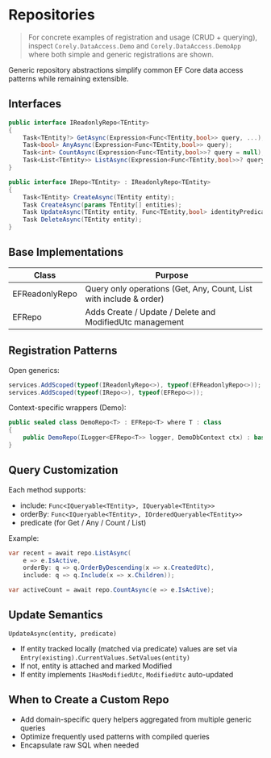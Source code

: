 # Repositories

> For concrete examples of registration and usage (CRUD + querying), inspect `Corely.DataAccess.Demo` and `Corely.DataAccess.DemoApp` where both simple and generic registrations are shown.

Generic repository abstractions simplify common EF Core data access patterns while remaining extensible.

## Interfaces
```csharp
public interface IReadonlyRepo<TEntity>
{
    Task<TEntity?> GetAsync(Expression<Func<TEntity,bool>> query, ...);
    Task<bool> AnyAsync(Expression<Func<TEntity,bool>> query);
    Task<int> CountAsync(Expression<Func<TEntity,bool>>? query = null);
    Task<List<TEntity>> ListAsync(Expression<Func<TEntity,bool>>? query = null, ...);
}

public interface IRepo<TEntity> : IReadonlyRepo<TEntity>
{
    Task<TEntity> CreateAsync(TEntity entity);
    Task CreateAsync(params TEntity[] entities);
    Task UpdateAsync(TEntity entity, Func<TEntity,bool> identityPredicate);
    Task DeleteAsync(TEntity entity);
}
```

## Base Implementations
| Class | Purpose |
|-------|---------|
| EFReadonlyRepo<TEntity> | Query only operations (Get, Any, Count, List with include & order) |
| EFRepo<TEntity> | Adds Create / Update / Delete and ModifiedUtc management |

## Registration Patterns
Open generics:
```csharp
services.AddScoped(typeof(IReadonlyRepo<>), typeof(EFReadonlyRepo<>));
services.AddScoped(typeof(IRepo<>), typeof(EFRepo<>));
```
Context-specific wrappers (Demo):
```csharp
public sealed class DemoRepo<T> : EFRepo<T> where T : class
{
    public DemoRepo(ILogger<EFRepo<T>> logger, DemoDbContext ctx) : base(logger, ctx) {}
}
```

## Query Customization
Each method supports:
- include: `Func<IQueryable<TEntity>, IQueryable<TEntity>>`
- orderBy: `Func<IQueryable<TEntity>, IOrderedQueryable<TEntity>>`
- predicate (for Get / Any / Count / List)

Example:
```csharp
var recent = await repo.ListAsync(
    e => e.IsActive,
    orderBy: q => q.OrderByDescending(x => x.CreatedUtc),
    include: q => q.Include(x => x.Children));

var activeCount = await repo.CountAsync(e => e.IsActive);
```

## Update Semantics
`UpdateAsync(entity, predicate)`
- If entity tracked locally (matched via predicate) values are set via `Entry(existing).CurrentValues.SetValues(entity)`
- If not, entity is attached and marked Modified
- If entity implements `IHasModifiedUtc`, `ModifiedUtc` auto-updated

## When to Create a Custom Repo
- Add domain-specific query helpers aggregated from multiple generic queries
- Optimize frequently used patterns with compiled queries
- Encapsulate raw SQL when needed
